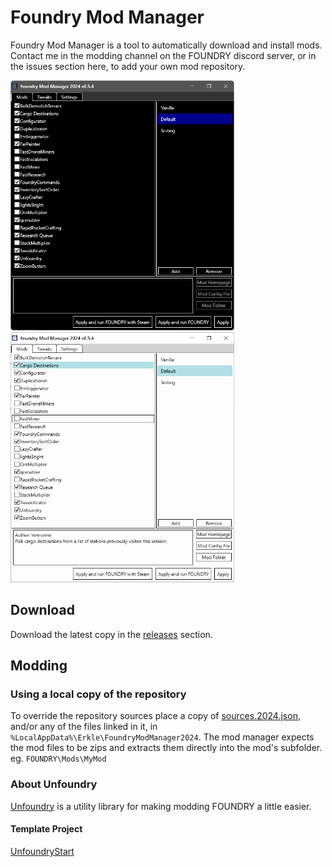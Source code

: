 # Foundry Mod Manager
Foundry Mod Manager is a tool to automatically download and install mods.  Contact me in the modding channel on the FOUNDRY discord server, or in the issues section here, to add your own mod repository.

<img src="https://raw.githubusercontent.com/erkle64/FoundryModManager/main/screenshot-1.png" alt="" height="400"> <img src="https://raw.githubusercontent.com/erkle64/FoundryModManager/main/screenshot-2.png" alt="" height="400">

## Download
Download the latest copy in the [releases](https://github.com/erkle64/FoundryModManager/releases) section.

## Modding
### Using a local copy of the repository
To override the repository sources place a copy of [sources.2024.json](https://erkle64.github.io/FoundryModManager/sources.2024.json), and/or any of the files linked in it, in `%LocalAppData%\Erkle\FoundryModManager2024`.
The mod manager expects the mod files to be zips and extracts them directly into the mod's subfolder.
eg. `FOUNDRY\Mods\MyMod`

### About Unfoundry
[Unfoundry](https://github.com/erkle64/Unfoundry) is a utility library for making modding FOUNDRY a little easier.

#### Template Project
[UnfoundryStart](https://github.com/erkle64/Unfoundry/releases/tag/UnfoundryStart)
